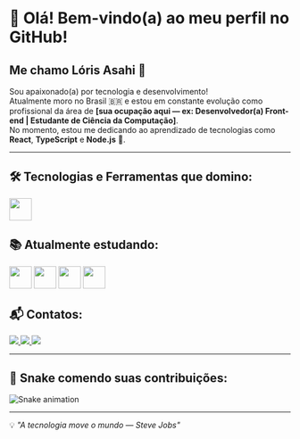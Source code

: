 # 👋 Olá! Bem-vindo(a) ao meu perfil no GitHub!

## Me chamo **Lóris Asahi** 🌸

Sou apaixonado(a) por tecnologia e desenvolvimento!  
Atualmente moro no Brasil 🇧🇷 e estou em constante evolução como profissional da área de **[sua ocupação aqui — ex: Desenvolvedor(a) Front-end | Estudante de Ciência da Computação]**.  
No momento, estou me dedicando ao aprendizado de tecnologias como **React**, **TypeScript** e **Node.js** 🚀.

---

## 🛠️ Tecnologias e Ferramentas que domino:

<div style="display: inline_block">
  <img src="https://cdn.jsdelivr.net/gh/devicons/devicon/icons/vscode/vscode-original.svg" width="40" height="40"/>
</div>


## 📚 Atualmente estudando:

<div style="display: inline_block">
  <img src="https://cdn.jsdelivr.net/gh/devicons/devicon/icons/python/python-original.svg" width="40" height="40"/>
  <img src="https://cdn.jsdelivr.net/gh/devicons/devicon/icons/html5/html5-original.svg" width="40" height="40"/>
  <img src="https://cdn.jsdelivr.net/gh/devicons/devicon/icons/css3/css3-original.svg" width="40" height="40"/>
  <img src="https://cdn.jsdelivr.net/gh/devicons/devicon/icons/github/github-original.svg" width="40" height="40"/>
</div>


## 📬 Contatos:

<div>
  <a href="https://www.instagram.com/loris.asahi/" target="_blank">
    <img src="https://img.shields.io/badge/-Instagram-%23E4405F?style=for-the-badge&logo=instagram&logoColor=white"/>
  </a>
  <a href="https://www.linkedin.com/in/l%C3%B3ris-asahi-91853b22a/" target="_blank">
    <img src="https://img.shields.io/badge/-LinkedIn-%230077B5?style=for-the-badge&logo=linkedin&logoColor=white"/>
  </a>
  <a href = "mailto:loris.asahi@gmail.com">
    <img src="https://img.shields.io/badge/Gmail-D14836?style=for-the-badge&logo=gmail&logoColor=white"/>
  </a>
</div>

---

## 🐍 Snake comendo suas contribuições:

![Snake animation](https://github.com/LorisAsahi/LorisAsahi/blob/output/github-contribution-grid-snake.svg)

---

💡 _"A tecnologia move o mundo — Steve Jobs"_
